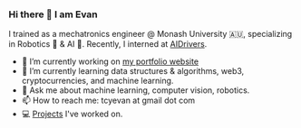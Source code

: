 ### Hi there 👋 I am Evan

I trained as a mechatronics engineer @ Monash University 🇦🇺, specializing in Robotics 🤖 & AI 🧠. Recently, I interned at [AIDrivers](https://www.aidrivers.ai/).

- 🔭 I’m currently working on [my portfolio website](https://evan-tan.github.io/)
- 🌱 I’m currently learning data structures & algorithms, web3, cryptocurrencies, and machine learning.
- 💬 Ask me about machine learning, computer vision, robotics.
- 📫 How to reach me: tcyevan at gmail dot com
- 💻 [Projects](https://evan-tan.github.io/projects) I've worked on.
<!--
**evan-tan/evan-tan** is a ✨ _special_ ✨ repository because its `README.md` (this file) appears on your GitHub profile.

Here are some ideas to get you started:
- 👯 I’m looking to collaborate on ...
- 🤔 I’m looking for help with ...
- 😄 Pronouns: ...
- ⚡ Fun fact: ...
-->
